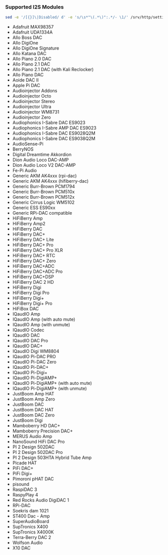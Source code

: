 ### Supported I2S Modules
```sh
sed -e '/[{}]\|Disabled/ d' -e 's/\s*"\(.*\)":.*/- \1/' /srv/http/settings/system-i2s.json
```

- Adafruit MAX98357
- Adafruit UDA1334A
- Allo Boss DAC
- Allo DigiOne
- Allo DigiOne Signature
- Allo Katana DAC
- Allo Piano 2.0 DAC
- Allo Piano 2.1 DAC
- Allo Piano 2.1 DAC (with Kali Reclocker)
- Allo Piano DAC
- Aoide DAC II
- Apple Pi DAC
- Audioinjector Addons
- Audioinjector Octo
- Audioinjector Stereo
- Audioinjector Ultra
- Audioinjector WM8731
- Audioinjector Zero
- Audiophonics I-Sabre DAC ES9023
- Audiophonics I-Sabre AMP DAC ES9023
- Audiophonics I-Sabre DAC ES9028Q2M
- Audiophonics I-Sabre DAC ES9038Q2M
- AudioSense-Pi
- BerryNOS
- Digital Dreamtime Akkordion
- Dion Audio Loco DAC-AMP
- Dion Audio Loco V2 DAC-AMP
- Fe-Pi Audio
- Generic AKM AK4xxx (rpi-dac)
- Generic AKM AK4xxx (hifiberry-dac)
- Generic Burr-Brown PCM1794
- Generic Burr-Brown PCM510x
- Generic Burr-Brown PCM512x
- Generic Cirrus Logic WM5102
- Generic ESS ES90xx
- Generic RPi-DAC compatible
- HiFiBerry Amp
- HiFiBerry Amp2
- HiFiBerry DAC
- HiFiBerry DAC+
- HiFiBerry DAC+ Lite
- HiFiBerry DAC+ Pro
- HiFiBerry DAC+ Pro XLR
- HiFiBerry DAC+ RTC
- HiFiBerry DAC+ Zero
- HiFiBerry DAC+ADC
- HiFiBerry DAC+ADC Pro
- HiFiBerry DAC+DSP
- HiFiBerry DAC 2 HD
- HiFiBerry Digi
- HiFiBerry Digi Pro
- HiFiBerry Digi+
- HiFiBerry Digi+ Pro
- HiFiBox DAC
- IQaudIO Amp
- IQaudIO Amp (with auto mute)
- IQaudIO Amp (with unmute)
- IQaudIO Codec
- IQaudIO DAC
- IQaudIO DAC Pro
- IQaudIO DAC+
- IQaudIO Digi WM8804
- IQaudIO Pi-DAC PRO
- IQaudIO Pi-DAC Zero
- IQaudIO Pi-DAC+
- IQaudIO Pi-Digi+
- IQaudIO Pi-DigiAMP+
- IQaudIO Pi-DigiAMP+ (with auto mute)
- IQaudIO Pi-DigiAMP+ (with unmute)
- JustBoom Amp HAT
- JustBoom Amp Zero
- JustBoom DAC
- JustBoom DAC HAT
- JustBoom DAC Zero
- JustBoom Digi
- Mamboberry HD DAC+
- Mamboberry Precision DAC+
- MERUS Audio Amp
- NanoSound HiFi DAC Pro
- PI 2 Design 502DAC
- PI 2 Design 502DAC Pro
- PI 2 Design 503HTA Hybrid Tube Amp
- Picade HAT
- PiFi DAC+
- PiFi Digi+
- Pimoroni pHAT DAC
- pisound
- RaspiDAC 3
- RaspyPlay 4
- Red Rocks Audio DigiDAC 1
- RPi-DAC
- Soekris dam 1021
- ST400 Dac - Amp
- SuperAudioBoard
- SupTronics X400
- SupTronics X4000K
- Terra-Berry DAC 2
- Wolfson Audio
- X10 DAC

